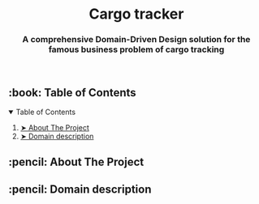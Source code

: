 <h1 align="center">Cargo tracker</h1>
<h3 align="center"> A comprehensive Domain-Driven Design solution for the famous business problem of cargo tracking
</h3>

<br>

<!-- TABLE OF CONTENTS -->
<h2 id="table-of-contents"> :book: Table of Contents</h2>
<details open="open">
  <summary>Table of Contents</summary>
  <ol>
    <li><a href="#about-the-project"> ➤ About The Project</a></li>
    <li><a href="#domain-description"> ➤ Domain description</a></li>
  </ol>
</details>

<!-- ABOUT THE PROJECT -->
<h2 id="about-the-project"> :pencil: About The Project</h2>

<!-- Domain description -->
<h2 id="domain-description"> :pencil: Domain description</h2>